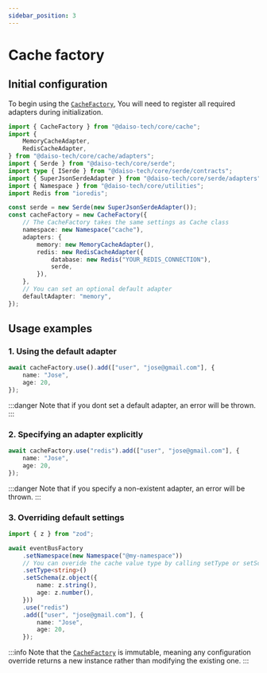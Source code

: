 ```yaml
---
sidebar_position: 3
---
```


# Cache factory

## Initial configuration

To begin using the [`CacheFactory`](https://yousif-khalil-abdulkarim.github.io/daiso-core/classes/EventBus.EventBusFactory.html), You will need to register all required adapters during initialization.

```ts
import { CacheFactory } from "@daiso-tech/core/cache";
import {
    MemoryCacheAdapter,
    RedisCacheAdapter,
} from "@daiso-tech/core/cache/adapters";
import { Serde } from "@daiso-tech/core/serde";
import type { ISerde } from "@daiso-tech/core/serde/contracts";
import { SuperJsonSerdeAdapter } from "@daiso-tech/core/serde/adapters";
import { Namespace } from "@daiso-tech/core/utilities";
import Redis from "ioredis";

const serde = new Serde(new SuperJsonSerdeAdapter());
const cacheFactory = new CacheFactory({
    // The CacheFactory takes the same settings as Cache class
    namespace: new Namespace("cache"),
    adapters: {
        memory: new MemoryCacheAdapter(),
        redis: new RedisCacheAdapter({
            database: new Redis("YOUR_REDIS_CONNECTION"),
            serde,
        }),
    },
    // You can set an optional default adapter
    defaultAdapter: "memory",
});
```

## Usage examples

### 1. Using the default adapter

```ts
await cacheFactory.use().add(["user", "jose@gmail.com"], {
    name: "Jose",
    age: 20,
});
```

:::danger
Note that if you dont set a default adapter, an error will be thrown.
:::

### 2. Specifying an adapter explicitly

```ts
await cacheFactory.use("redis").add(["user", "jose@gmail.com"], {
    name: "Jose",
    age: 20,
});
```

:::danger
Note that if you specify a non-existent adapter, an error will be thrown.
:::

### 3. Overriding default settings

```ts
import { z } from "zod";

await eventBusFactory
    .setNamespace(new Namespace("@my-namespace"))
    // You can overide the cache value type by calling setType or setSchema method again
    .setType<string>()
    .setSchema(z.object({
        name: z.string(),
        age: z.number(),
    }))
    .use("redis")
    .add(["user", "jose@gmail.com"], {
        name: "Jose",
        age: 20,
    });
```

:::info
Note that the [`CacheFactory`](https://yousif-khalil-abdulkarim.github.io/daiso-core/classes/Cache.CacheFactory.html) is immutable, meaning any configuration override returns a new instance rather than modifying the existing one.
:::
